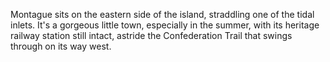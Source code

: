 Montague sits on the eastern side of the island, straddling one of the tidal inlets. It's a gorgeous little town, especially in the summer, with its heritage railway station still intact, astride the Confederation Trail that swings through on its way west. 